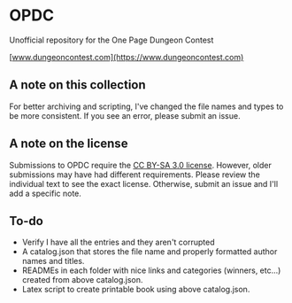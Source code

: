 # OPDC
Unofficial repository for the One Page Dungeon Contest

[www.dungeoncontest.com](https://www.dungeoncontest.com)

## A note on this collection

For better archiving and scripting, I've changed the file names and types to be more consistent. If you see an error, please submit an issue.

## A note on the license

Submissions to OPDC require the [CC BY-SA 3.0 license](https://creativecommons.org/licenses/by-sa/3.0). However, older submissions may have had different requirements.
Please review the individual text to see the exact license. Otherwise, submit an issue and I'll add a specific note.

## To-do

- Verify I have all the entries and they aren't corrupted
- A catalog.json that stores the file name and properly formatted author names and titles.
- READMEs in each folder with nice links and categories (winners, etc...) created from above catalog.json.
- Latex script to create printable book using above catalog.json.

